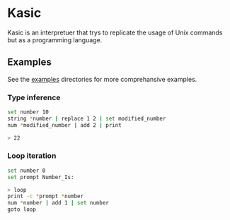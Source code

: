 # Kasic
Kasic is an interpretuer that trys to replicate the usage of Unix commands but as a programming language.

## Examples
See the [examples](https://github.com/jackdelahunt/Kasic/tree/main/kasic/Examples) directories for more comprehansive examples.

### Type inference
```bash
set number 10
string *number | replace 1 2 | set modified_number
num *modified_number | add 2 | print

> 22
```


### Loop iteration
```bash
set number 0
set prompt Number_Is:

> loop
print -c *prompt *number
num *number | add 1 | set number
goto loop
```